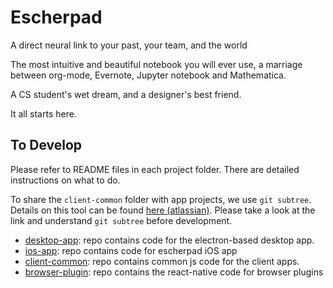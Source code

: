 # Escherpad

A direct neural link to your past, your team, and the world

The most intuitive and beautiful notebook you will ever use, a marriage between org-mode, Evernote, Jupyter notebook and Mathematica. 

A CS student's wet dream, and a designer's best friend.

It all starts here.

## To Develop

Please refer to README files in each project folder. There are detailed instructions on what to do.

To share the `client-common` folder with app projects, we use `git subtree`. Details on this tool can be found
[here (atlassian)]. Please take a look at the link and understand `git subtree` before development.

[here (atlassian)]:https://www.atlassian.com/blog/git/alternatives-to-git-submodule-git-subtree

- [desktop-app](desktop-app): repo contains code for the electron-based desktop app.
- [ios-app](ios-app): repo contains code for escherpad iOS app
- [client-common](client-common): repo contains common js code for the client apps.
- [browser-plugin](browser-plugin): repo contains the react-native code for browser plugins
